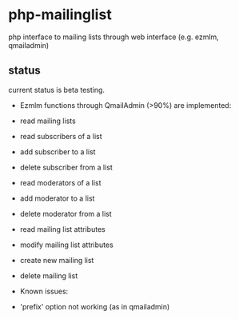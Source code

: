 # php-mailinglist
php interface to mailing lists through web interface (e.g. ezmlm, qmailadmin)

## status
current status is beta testing.

* Ezmlm functions through QmailAdmin (>90%) are implemented:
 * read mailing lists
 * read subscribers of a list
 * add subscriber to a list
 * delete subscriber from a list
 * read moderators of a list
 * add moderator to a list
 * delete moderator from a list
 * read mailing list attributes
 * modify mailing list attributes
 * create new mailing list
 * delete mailing list

* Known issues:
 * 'prefix' option not working (as in qmailadmin)
